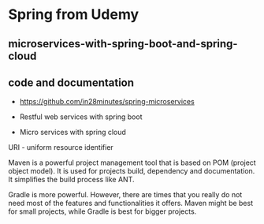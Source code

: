 # Spring from Udemy
## microservices-with-spring-boot-and-spring-cloud

## code and documentation
- https://github.com/in28minutes/spring-microservices


- Restful web services with spring boot 
- Micro services with spring cloud

URI - uniform resource identifier


Maven is a powerful project management tool that is based on POM (project object model). It is used for projects build, dependency and documentation. It simplifies the build process like ANT.

Gradle is more powerful. However, there are times that you really do not need most of the features and functionalities it offers. Maven might be best for small projects, while Gradle is best for bigger projects.